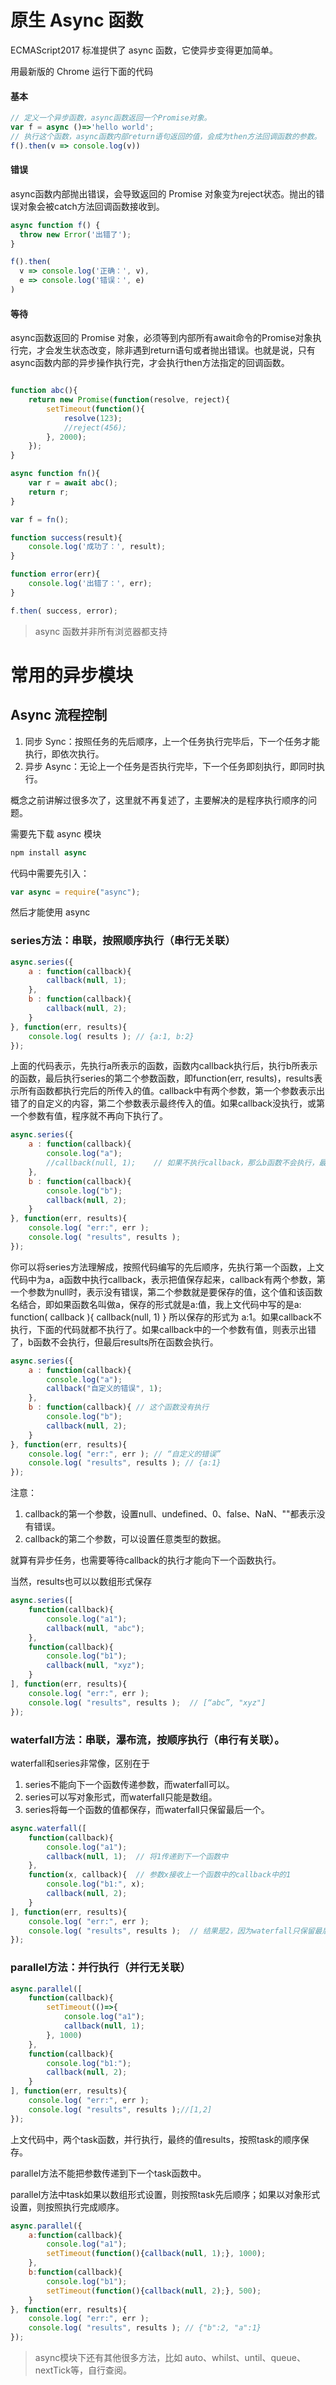 # 原生 Async 函数

ECMAScript2017 标准提供了 async 函数，它使异步变得更加简单。

用最新版的 Chrome 运行下面的代码

#### 基本

```javascript
// 定义一个异步函数，async函数返回一个Promise对象。
var f = async ()=>'hello world';
// 执行这个函数，async函数内部return语句返回的值，会成为then方法回调函数的参数。
f().then(v => console.log(v))	
```

#### 错误

async函数内部抛出错误，会导致返回的 Promise 对象变为reject状态。抛出的错误对象会被catch方法回调函数接收到。

```javascript
async function f() {
  throw new Error('出错了');
}

f().then(
  v => console.log('正确：', v),
  e => console.log('错误：', e)
)
```

#### 等待

async函数返回的 Promise 对象，必须等到内部所有await命令的Promise对象执行完，才会发生状态改变，除非遇到return语句或者抛出错误。也就是说，只有async函数内部的异步操作执行完，才会执行then方法指定的回调函数。

```javascript

function abc(){
	return new Promise(function(resolve, reject){
		setTimeout(function(){
			resolve(123);
			//reject(456);
		}, 2000);
	});	
}

async function fn(){
	var r = await abc();
	return r;
}

var f = fn();

function success(result){
	console.log('成功了：', result);
}

function error(err){
	console.log('出错了：', err);
}

f.then( success, error);
```

>async 函数并非所有浏览器都支持


# 常用的异步模块

## Async 流程控制

1. 同步 Sync：按照任务的先后顺序，上一个任务执行完毕后，下一个任务才能执行，即依次执行。
2. 异步 Async：无论上一个任务是否执行完毕，下一个任务即刻执行，即同时执行。

概念之前讲解过很多次了，这里就不再复述了，主要解决的是程序执行顺序的问题。

需要先下载 async 模块

```javascript
npm install async
```

代码中需要先引入：
```javascript
var async = require("async");
```

然后才能使用 async

### series方法：串联，按照顺序执行（串行无关联）

```javascript
async.series({
	a : function(callback){
		callback(null, 1);
	},
	b : function(callback){
		callback(null, 2);
	}
}, function(err, results){
	console.log( results );	// {a:1, b:2}
});
```

上面的代码表示，先执行a所表示的函数，函数内callback执行后，执行b所表示的函数，最后执行series的第二个参数函数，即function(err, results)，results表示所有函数都执行完后的所传入的值。callback中有两个参数，第一个参数表示出错了的自定义的内容，第二个参数表示最终传入的值。如果callback没执行，或第一个参数有值，程序就不再向下执行了。

```javascript
async.series({
	a : function(callback){
		console.log("a");
		//callback(null, 1);	// 如果不执行callback，那么b函数不会执行，最后results所在的那个函数也不会执行。
	},
	b : function(callback){
		console.log("b");
		callback(null, 2);
	}
}, function(err, results){
	console.log( "err:", err );
	console.log( "results", results );
});
```

你可以将series方法理解成，按照代码编写的先后顺序，先执行第一个函数，上文代码中为a，a函数中执行callback，表示把值保存起来，callback有两个参数，第一个参数为null时，表示没有错误，第二个参数就是要保存的值，这个值和该函数名结合，即如果函数名叫做a，保存的形式就是a:值，我上文代码中写的是a: function( callback ){ callback(null, 1) } 所以保存的形式为 a:1。如果callback不执行，下面的代码就都不执行了。如果callback中的一个参数有值，则表示出错了，b函数不会执行，但最后results所在函数会执行。

```javascript
async.series({
	a : function(callback){
		console.log("a");
		callback("自定义的错误", 1);
	},
	b : function(callback){ // 这个函数没有执行
		console.log("b");
		callback(null, 2);
	}
}, function(err, results){
	console.log( "err:", err );	// “自定义的错误”
	console.log( "results", results ); // {a:1}
});
```

注意：
1. callback的第一个参数，设置null、undefined、0、false、NaN、""都表示没有错误。
2. callback的第二个参数，可以设置任意类型的数据。

就算有异步任务，也需要等待callback的执行才能向下一个函数执行。

当然，results也可以以数组形式保存

```javascript
async.series([
	function(callback){
		console.log("a1");
		callback(null, "abc");		
	},
	function(callback){
		console.log("b1");
		callback(null, "xyz");	
	}
], function(err, results){
	console.log( "err:", err );
	console.log( "results", results );  // [“abc”, "xyz"]
});
```

### waterfall方法：串联，瀑布流，按顺序执行（串行有关联）。

waterfall和series非常像，区别在于
1. series不能向下一个函数传递参数，而waterfall可以。
2. series可以写对象形式，而waterfall只能是数组。
3. series将每一个函数的值都保存，而waterfall只保留最后一个。

```javascript
async.waterfall([
	function(callback){
		console.log("a1");
		callback(null, 1);	// 将1传递到下一个函数中	
	},
	function(x, callback){	// 参数x接收上一个函数中的callback中的1
		console.log("b1:", x);
		callback(null, 2);	
	}
], function(err, results){
	console.log( "err:", err );
	console.log( "results", results );	// 结果是2，因为waterfall只保留最后一个函数中callback中的值。
});
```

### parallel方法：并行执行（并行无关联）

```javascript
async.parallel([
	function(callback){
        setTimeout(()=>{
        	console.log("a1");
        	callback(null, 1);
        }, 1000)		
	},
	function(callback){
		console.log("b1:");
		callback(null, 2);	
	}
], function(err, results){
	console.log( "err:", err );
	console.log( "results", results );//[1,2]
});
```
上文代码中，两个task函数，并行执行，最终的值results，按照task的顺序保存。

parallel方法不能把参数传递到下一个task函数中。

parallel方法中task如果以数组形式设置，则按照task先后顺序；如果以对象形式设置，则按照执行完成顺序。

```javascript
async.parallel({
	a:function(callback){
		console.log("a1");
		setTimeout(function(){callback(null, 1);}, 1000);			
	},
	b:function(callback){
		console.log("b1");
		setTimeout(function(){callback(null, 2);}, 500);				
	}
}, function(err, results){
	console.log( "err:", err );
	console.log( "results", results ); // {"b":2, "a":1}
});
```

> async模块下还有其他很多方法，比如 auto、whilst、until、queue、nextTick等，自行查阅。







